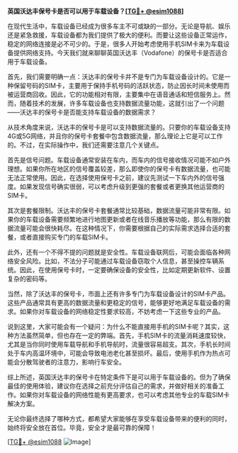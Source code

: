 **英国沃达丰保号卡是否可以用于车载设备？[[TG💪+ @esim1088](https://t.me/s/esim1088)]**

在现代生活中，车载设备已经成为很多车主不可或缺的一部分。无论是导航、娱乐还是紧急救援，车载设备都为我们提供了极大的便利。而要让这些设备正常运作，稳定的网络连接是必不可少的。于是，很多人开始考虑使用手机SIM卡来为车载设备提供网络支持。今天我们就来聊聊英国沃达丰（Vodafone）的保号卡是否适合用于车载设备。

首先，我们需要明确一点：沃达丰的保号卡并不是专门为车载设备设计的。它是一种保留号码的SIM卡，主要用于保持手机号码的活跃状态，防止因长时间未使用而被运营商回收。因此，它的功能相对有限，主要集中在语音通话和短信服务上。然而，随着技术的发展，许多车载设备也支持数据流量功能，这就引出了一个问题——沃达丰的保号卡是否能支持车载设备的数据需求？

从技术角度来说，沃达丰的保号卡是可以支持数据流量的。只要你的车载设备支持4G或5G网络，并且你的保号卡套餐中包含数据流量，那么理论上它是可以工作的。不过，在实际操作中，我们还需要注意几个关键点。

首先是信号问题。车载设备通常安装在车内，而车内的信号接收情况可能不如户外理想。如果你所在地区的信号覆盖较差，那么即使你的保号卡有数据流量，也可能无法正常使用。因此，在选择使用保号卡之前，建议先测试一下车内外的信号强度。如果发现信号确实很弱，可以考虑升级到更强的套餐或者更换其他运营商的SIM卡。

其次是套餐限制。沃达丰的保号卡套餐通常比较基础，数据流量可能非常有限。如果你的车载设备需要频繁地进行地图更新或者在线音乐播放等功能，那么有限的数据流量可能会很快耗尽。在这种情况下，你需要根据自己的实际需求选择合适的套餐，或者直接购买专门的车载SIM卡。

此外，还有一个不得不提的问题就是安全性。车载设备联网后，可能会面临各种网络安全风险。比如，不法分子可能通过车载设备窃取个人信息，甚至操控车辆系统。因此，在使用保号卡时，一定要确保设备的安全性，比如定期更新软件、设置复杂的密码等。

当然，除了沃达丰的保号卡，市面上还有许多专门为车载设备设计的SIM卡产品。这些产品通常具有更高的数据流量和更稳定的信号，能够更好地满足车载设备的需求。如果你对车载设备的网络稳定性要求较高，不妨考虑一下这些专业的产品。

说到这里，大家可能会有一个疑问：为什么不能直接用手机的SIM卡呢？其实，这种方法虽然简单，但也存在一定的弊端。首先，手机SIM卡的流量消耗速度较快，尤其是当你同时使用车载导航和手机导航时，流量很容易超支。其次，手机长时间处于车内高温环境中，可能会导致电池老化甚至损坏。最后，使用手机作为热点可能会分散驾驶者的注意力，影响行车安全。

综上所述，英国沃达丰的保号卡在特定条件下是可以用于车载设备的。但为了确保最佳的使用体验，建议你在选择之前充分评估自己的需求，并做好相关的准备工作。如果你对车载设备的网络性能有更高要求，也可以考虑其他专业的车载SIM卡解决方案。

无论你最终选择了哪种方式，都希望大家能够在享受车载设备带来的便利的同时，始终将安全放在首位。毕竟，安全才是最可靠的保障！

[[TG💪+ @esim1088](https://t.me/s/esim1088) ![Image](https://i.postimg.cc/4NQfJmqS/Snipaste-2025-05-13-00-14-12.png)]